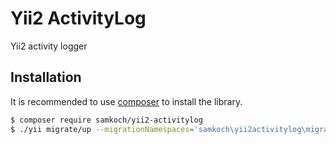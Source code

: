 Yii2 ActivityLog
================

Yii2 activity logger

## Installation

It is recommended to use [composer](https://getcomposer.org) to install the library.

```bash
$ composer require samkoch/yii2-activitylog
$ ./yii migrate/up --migrationNamespaces='samkoch\yii2activitylog\migrations' --interactive=0;
```
